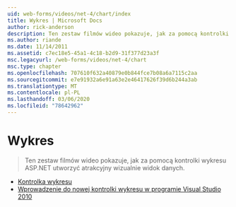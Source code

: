 ```yaml
---
uid: web-forms/videos/net-4/chart/index
title: Wykres | Microsoft Docs
author: rick-anderson
description: Ten zestaw filmów wideo pokazuje, jak za pomocą kontrolki wykresu ASP.NET utworzyć atrakcyjny wizualnie widok danych.
ms.author: riande
ms.date: 11/14/2011
ms.assetid: c7ec18e5-45a1-4c18-b2d9-31f377d23a3f
msc.legacyurl: /web-forms/videos/net-4/chart
msc.type: chapter
ms.openlocfilehash: 707610f632a40879e0b844fce7b08a6a7115c2aa
ms.sourcegitcommit: e7e91932a6e91a63e2e46417626f39d6b244a3ab
ms.translationtype: MT
ms.contentlocale: pl-PL
ms.lasthandoff: 03/06/2020
ms.locfileid: "78642962"
---
```

# <a name="chart"></a>Wykres

> Ten zestaw filmów wideo pokazuje, jak za pomocą kontrolki wykresu ASP.NET utworzyć atrakcyjny wizualnie widok danych.

- [Kontrolka wykresu](aspnet-4-quick-hit-chart-control.md)
- [Wprowadzenie do nowej kontrolki wykresu w programie Visual Studio 2010](aspnet-4-how-do-i-introducing-the-new-chart-control-in-visual-studio-2010.md)
